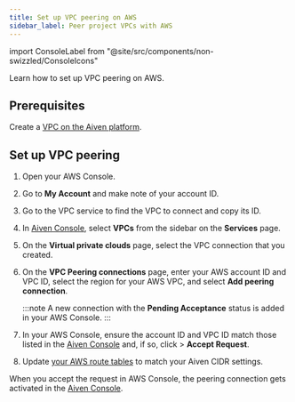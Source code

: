 ```yaml
---
title: Set up VPC peering on AWS
sidebar_label: Peer project VPCs with AWS
---
```


import ConsoleLabel from "@site/src/components/non-swizzled/ConsoleIcons"

Learn how to set up VPC peering on AWS.

## Prerequisites

Create a
[VPC on the Aiven platform](/docs/platform/howto/manage-project-vpc).

## Set up VPC peering

1.  Open your AWS Console.

1.  Go to **My Account** and make note of your account ID.

1.  Go to the VPC service to find the VPC to connect and copy its ID.

1.  In [Aiven Console](https://console.aiven.io/), select **VPCs** from
    the sidebar on the **Services** page.

1.  On the **Virtual private clouds** page, select the VPC connection
    that you created.

1.  On the **VPC Peering connections** page, enter your AWS account ID
    and VPC ID, select the region for your AWS VPC, and select **Add
    peering connection**.

    :::note
    A new connection with the **Pending Acceptance** status
    is added in your AWS Console.
    :::

1.  In your AWS Console, ensure the account ID and VPC ID match
    those listed in the [Aiven Console](https://console.aiven.io/) and,
    if so, click <ConsoleLabel name="actions"/> > **Accept Request**.

1.  Update [your AWS route
    tables](https://docs.aws.amazon.com/vpc/latest/peering/vpc-peering-routing)
    to match your Aiven CIDR settings.

When you accept the request in AWS Console, the peering connection gets
activated in the [Aiven Console](https://console.aiven.io/).
